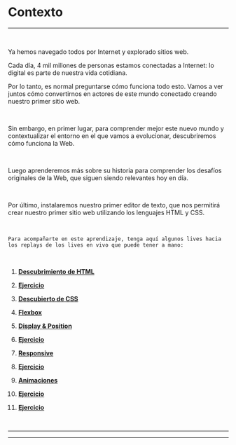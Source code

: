 # **Contexto**

---

<br>

Ya hemos navegado todos por Internet y explorado sitios web.

Cada día, 4 mil millones de personas estamos conectadas a Internet: lo digital es parte de nuestra vida cotidiana.

Por lo tanto, es normal preguntarse cómo funciona todo esto. Vamos a ver juntos cómo convertirnos en actores de este mundo conectado creando nuestro primer sitio web.

<br>

Sin embargo, en primer lugar, para comprender mejor este nuevo mundo y contextualizar el entorno en el que vamos a evolucionar, descubriremos cómo funciona la Web.

<br>

Luego aprenderemos más sobre su historia para comprender los desafíos originales de la Web, que siguen siendo relevantes hoy en día.

<br>

Por último, instalaremos nuestro primer editor de texto, que nos permitirá crear nuestro primer sitio web utilizando los lenguajes HTML y CSS.

<br>

```
Para acompañarte en este aprendizaje, tenga aquí algunos lives hacia los replays de los lives en vivo que puede tener a mano:
```

<br>

1. **[Descubrimiento de HTML](https://app.studi.fr/v3/events/38691/replay)**

2. **[Ejercicio](https://app.studi.fr/v3/events/38693/replay)**

3. **[Descubierto de CSS](https://app.studi.fr/v3/events/38694/replay)**

4. **[Flexbox](https://app.studi.fr/v3/events/38695/replay)**

5. **[Display & Position](https://app.studi.fr/v3/events/38696/replay)**

6. **[Ejercicio](https://app.studi.fr/v3/events/38697/replay)**

7. **[Responsive](https://app.studi.fr/v3/events/38698/replay)**

8. **[Ejercicio](https://app.studi.fr/v3/events/38699/replay)**

9. **[Animaciones](https://app.studi.fr/v3/events/38700/replay)**

10. **[Ejercicio](https://app.studi.fr/v3/events/38701/replay)**

11. **[Ejercicio](https://app.studi.fr/v3/events/40835/replay)**

<br>

---

---
